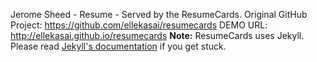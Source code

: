 Jerome Sheed - Resume - Served by the ResumeCards.
Original GitHub Project: https://github.com/ellekasai/resumecards
DEMO URL: http://ellekasai.github.io/resumecards
**Note:** ResumeCards uses Jekyll. Please read [Jekyll's documentation](http://jekyllrb.com/) if you get stuck.
